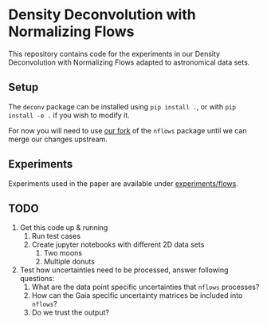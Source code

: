 # Density Deconvolution with Normalizing Flows

This repository contains code for the experiments in our Density Deconvolution with Normalizing Flows adapted to astronomical data sets. 

## Setup

The `deconv` package can be installed using `pip install .`, or with `pip install -e .` if you wish to modify it.

For now you will need to use [our fork](https://github.com/JamesRitchie/nflows) of the `nflows` package until we can merge our changes upstream.

## Experiments

Experiments used in the paper are available under [experiments/flows](experiments/flows).


## TODO
1. Get this code up & running
    1. Run test cases
    2. Create jupyter notebooks with different 2D data sets
        1. Two moons
        2. Multiple donuts
3. Test how uncertainties need to be processed, answer following questions:
    1. What are the data point specific uncertainties that `nflows` processes?
    2. How can the Gaia specific uncertainty matrices be included into `nflows`?
    3. Do we trust the output?
